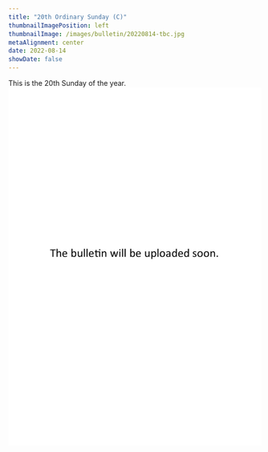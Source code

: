 ```yaml
---
title: "20th Ordinary Sunday (C)"
thumbnailImagePosition: left
thumbnailImage: /images/bulletin/20220814-tbc.jpg
metaAlignment: center
date: 2022-08-14
showDate: false
---
```


This is the 20th Sunday of the year.
![](/images/bulletin/20220814-tbc.jpg) 
